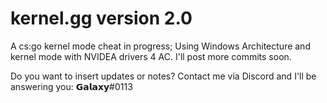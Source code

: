 # kernel.gg version 2.0
A cs:go kernel mode cheat in progress; Using Windows Architecture and kernel mode with NVIDEA drivers 4 AC. I'll post more commits soon.

Do you want to insert updates or notes? Contact me via Discord and I'll be answering you:
𝗚𝗮𝗹𝗮𝘅𝘆#0113
